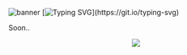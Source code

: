 ![banner](https://cdn.discordapp.com/attachments/1157704932087058644/1159061394562490431/Ak1Xc36338M.jpg?ex=651e838a&is=651d320a&hm=7afeef9a534785a3fd01a068b23b2418946138d7aecda6215e035d2d96cf14a7&)
[![Typing SVG](https://readme-typing-svg.demolab.com?font=Fira+Code&weight=500&size=100&duration=3000&pause=1000&color=F31200&background=040404&center=true&vCenter=true&repeat=false&width=4110&height=400&lines=Hello%2C+world!+I'm+oneitss.)](https://git.io/typing-svg)

Soon..

<p align="center"><img align="center" src="https://profile-counter.glitch.me/{oneitss}/count.svg" /></p> 